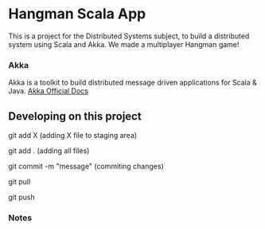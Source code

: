 # Hangman Scala App
This is a project for the Distributed Systems subject, to build a distributed system using Scala and Akka. We made a multiplayer Hangman game!

### Akka
Akka is a toolkit to build distributed message driven applications for Scala & Java.
[Akka Official Docs](https://akka.io/)

## Developing on this project

git add X (adding X file to staging area)

git add . (adding all files)

git commit -m "message" (commiting changes)

git pull

git push

### Notes
